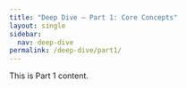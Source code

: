 ```yaml
---
title: "Deep Dive – Part 1: Core Concepts"
layout: single
sidebar:
  nav: deep-dive
permalink: /deep-dive/part1/
---
```


This is Part 1 content.
